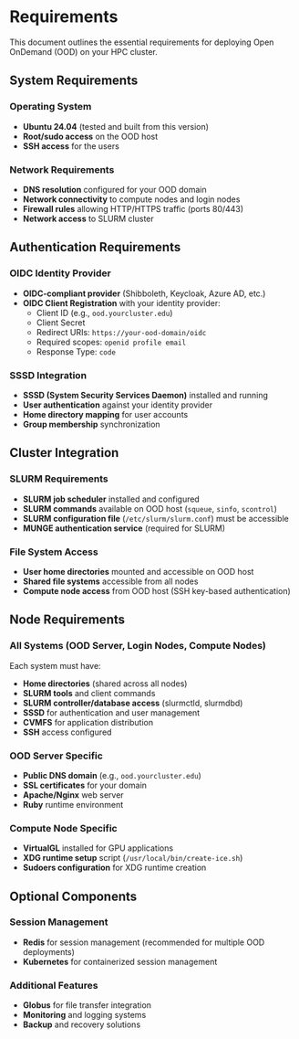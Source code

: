 # Requirements

This document outlines the essential requirements for deploying Open OnDemand (OOD) on your HPC cluster.

## System Requirements

### Operating System
- **Ubuntu 24.04** (tested and built from this version)
- **Root/sudo access** on the OOD host
- **SSH access** for the users

### Network Requirements
- **DNS resolution** configured for your OOD domain
- **Network connectivity** to compute nodes and login nodes
- **Firewall rules** allowing HTTP/HTTPS traffic (ports 80/443)
- **Network access** to SLURM cluster

## Authentication Requirements

### OIDC Identity Provider
- **OIDC-compliant provider** (Shibboleth, Keycloak, Azure AD, etc.)
- **OIDC Client Registration** with your identity provider:
  - Client ID (e.g., `ood.yourcluster.edu`)
  - Client Secret
  - Redirect URIs: `https://your-ood-domain/oidc`
  - Required scopes: `openid profile email`
  - Response Type: `code`

### SSSD Integration
- **SSSD (System Security Services Daemon)** installed and running
- **User authentication** against your identity provider
- **Home directory mapping** for user accounts
- **Group membership** synchronization

## Cluster Integration

### SLURM Requirements
- **SLURM job scheduler** installed and configured
- **SLURM commands** available on OOD host (`squeue`, `sinfo`, `scontrol`)
- **SLURM configuration file** (`/etc/slurm/slurm.conf`) must be accessible
- **MUNGE authentication service** (required for SLURM)

### File System Access
- **User home directories** mounted and accessible on OOD host
- **Shared file systems** accessible from all nodes
- **Compute node access** from OOD host (SSH key-based authentication)

## Node Requirements

### All Systems (OOD Server, Login Nodes, Compute Nodes)
Each system must have:
- **Home directories** (shared across all nodes)
- **SLURM tools** and client commands
- **SLURM controller/database access** (slurmctld, slurmdbd)
- **SSSD** for authentication and user management
- **CVMFS** for application distribution
- **SSH** access configured

### OOD Server Specific
- **Public DNS domain** (e.g., `ood.yourcluster.edu`)
- **SSL certificates** for your domain
- **Apache/Nginx** web server
- **Ruby** runtime environment

### Compute Node Specific
- **VirtualGL** installed for GPU applications
- **XDG runtime setup** script (`/usr/local/bin/create-ice.sh`)
- **Sudoers configuration** for XDG runtime creation

## Optional Components

### Session Management
- **Redis** for session management (recommended for multiple OOD deployments)
- **Kubernetes** for containerized session management

### Additional Features
- **Globus** for file transfer integration
- **Monitoring** and logging systems
- **Backup** and recovery solutions 
